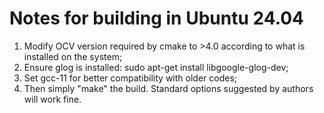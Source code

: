 # Notes for building in Ubuntu 24.04
1) Modify OCV version required by cmake to >4.0 according to what is installed on the system;
2) Ensure glog is installed: sudo apt-get install libgoogle-glog-dev;
3) Set gcc-11 for better compatibility with older codes;
4) Then simply "make" the build. Standard options suggested by authors will work fine.